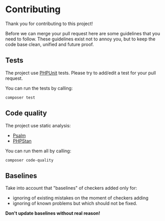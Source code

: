 Contributing
============

Thank you for contributing to this project!

Before we can merge your pull request here are some guidelines that you need to follow.
These guidelines exist not to annoy you, but to keep the code base clean,
unified and future proof.

Tests
-----

The project use [PHPUnit](https://phpunit.de/) tests. Please try to add/edit a test for your pull request.

You can run the tests by calling:

```shell
composer test
```

Code quality
------------

The project use static analysis:
- [Psalm](https://psalm.dev/)
- [PHPStan](https://phpstan.org/)

You can run them all by calling:

```shell
composer code-quality
```

Baselines
---------
Take into account that "baselines" of checkers added only for:
- ignoring of existing mistakes on the moment of checkers adding
- ignoring of known problems but which should not be fixed. 

**Don't update baselines without real reason!** 
